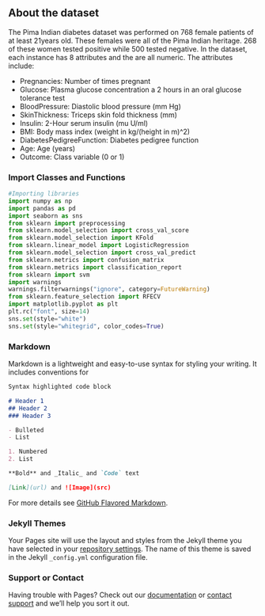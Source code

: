 ## About the dataset

The Pima Indian diabetes dataset was performed on 768 female patients of at least 21years old. These females were all of the Pima Indian heritage. 268 of these women tested positive while 500 tested negative. In the dataset, each instance has 8 attributes and the are all numeric. The attributes include:

- Pregnancies: Number of times pregnant
- Glucose: Plasma glucose concentration a 2 hours in an oral glucose tolerance test
- BloodPressure: Diastolic blood pressure (mm Hg)
- SkinThickness: Triceps skin fold thickness (mm)
- Insulin: 2-Hour serum insulin (mu U/ml)
- BMI: Body mass index (weight in kg/(height in m)^2)
- DiabetesPedigreeFunction: Diabetes pedigree function
- Age: Age (years)
- Outcome: Class variable (0 or 1)

### Import Classes and Functions
```python
#Importing libraries
import numpy as np
import pandas as pd
import seaborn as sns
from sklearn import preprocessing
from sklearn.model_selection import cross_val_score
from sklearn.model_selection import KFold
from sklearn.linear_model import LogisticRegression
from sklearn.model_selection import cross_val_predict
from sklearn.metrics import confusion_matrix
from sklearn.metrics import classification_report
from sklearn import svm
import warnings
warnings.filterwarnings("ignore", category=FutureWarning)
from sklearn.feature_selection import RFECV
import matplotlib.pyplot as plt 
plt.rc("font", size=14)
sns.set(style="white") 
sns.set(style="whitegrid", color_codes=True)

```



### Markdown

Markdown is a lightweight and easy-to-use syntax for styling your writing. It includes conventions for

```markdown
Syntax highlighted code block

# Header 1
## Header 2
### Header 3

- Bulleted
- List

1. Numbered
2. List

**Bold** and _Italic_ and `Code` text

[Link](url) and ![Image](src)
```

For more details see [GitHub Flavored Markdown](https://guides.github.com/features/mastering-markdown/).

### Jekyll Themes

Your Pages site will use the layout and styles from the Jekyll theme you have selected in your [repository settings](https://github.com/ivyclare/Logistic-Regression-on-Pima-Dataset/settings). The name of this theme is saved in the Jekyll `_config.yml` configuration file.

### Support or Contact

Having trouble with Pages? Check out our [documentation](https://help.github.com/categories/github-pages-basics/) or [contact support](https://github.com/contact) and we’ll help you sort it out.
